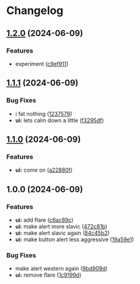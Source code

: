 # Changelog

## [1.2.0](https://github.com/axeen/release-please-test/compare/ui-v1.1.1...ui-v1.2.0) (2024-06-09)


### Features

* experiment ([c9ef911](https://github.com/axeen/release-please-test/commit/c9ef911935026784c0a13dbf4c793266e61a28fd))

## [1.1.1](https://github.com/axeen/release-please-test/compare/ui-v1.1.0...ui-v1.1.1) (2024-06-09)


### Bug Fixes

* i fat nothing ([1237579](https://github.com/axeen/release-please-test/commit/1237579917b58d06a0467ba2df779d77b063320b))
* **ui:** lets calm down a little ([f3295df](https://github.com/axeen/release-please-test/commit/f3295df0fc908a5e4ddc66fd7e9f4da1f600518f))

## [1.1.0](https://github.com/axeen/release-please-test/compare/ui-v1.0.0...ui-v1.1.0) (2024-06-09)


### Features

* **ui:** come on ([a22880f](https://github.com/axeen/release-please-test/commit/a22880fc47b08aebfd1228c019307715865c3d29))

## 1.0.0 (2024-06-09)


### Features

* **ui:** add flare ([c6ac89c](https://github.com/axeen/release-please-test/commit/c6ac89c002d98369f4c355c9036968b776144be2))
* **ui:** make alert more slavic ([472c81b](https://github.com/axeen/release-please-test/commit/472c81b178e8e14250f67b2e4d49b2d13ba2048f))
* **ui:** make alert slavic again ([84c45b2](https://github.com/axeen/release-please-test/commit/84c45b22a5d74ba92a86f28cfec364963076ee50))
* **ui:** make button alert less aggressive ([19a59e1](https://github.com/axeen/release-please-test/commit/19a59e1a0d581265fcc4582d4c45b7f27756ae84))


### Bug Fixes

* make alert western again ([9bd909d](https://github.com/axeen/release-please-test/commit/9bd909d25d98259ff491ec3c176cdd28ef744721))
* **ui:** remove flare ([1c9199d](https://github.com/axeen/release-please-test/commit/1c9199d05174a842bf49ddb32900fe2f7d26d9d9))
